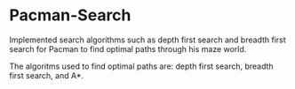 # Pacman-Search

Implemented search algorithms such as depth first search and breadth first search for Pacman to find optimal paths through his maze world.

The algoritms used to find optimal paths are: depth first search, breadth first search, and A*.
